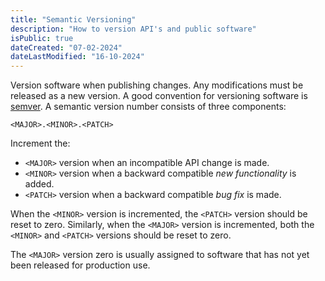 ```yaml
---
title: "Semantic Versioning"
description: "How to version API's and public software"
isPublic: true
dateCreated: "07-02-2024"
dateLastModified: "16-10-2024"
---
```


Version software when publishing changes. Any modifications must be released as
a new version. A good convention for versioning software is
[semver](https://semver.org/). A semantic version number consists of three
components:

```
<MAJOR>.<MINOR>.<PATCH>
```

Increment the:

* `<MAJOR>` version when an incompatible API change is made.
* `<MINOR>` version when a backward compatible *new functionality* is added.
* `<PATCH>` version when a backward compatible *bug fix* is made.

When the `<MINOR>` version is incremented, the `<PATCH>` version should be reset
to zero. Similarly, when the `<MAJOR>` version is incremented, both the
`<MINOR>` and `<PATCH>` versions should be reset to zero.

The `<MAJOR>` version zero is usually assigned to software that has not yet
been released for production use.
